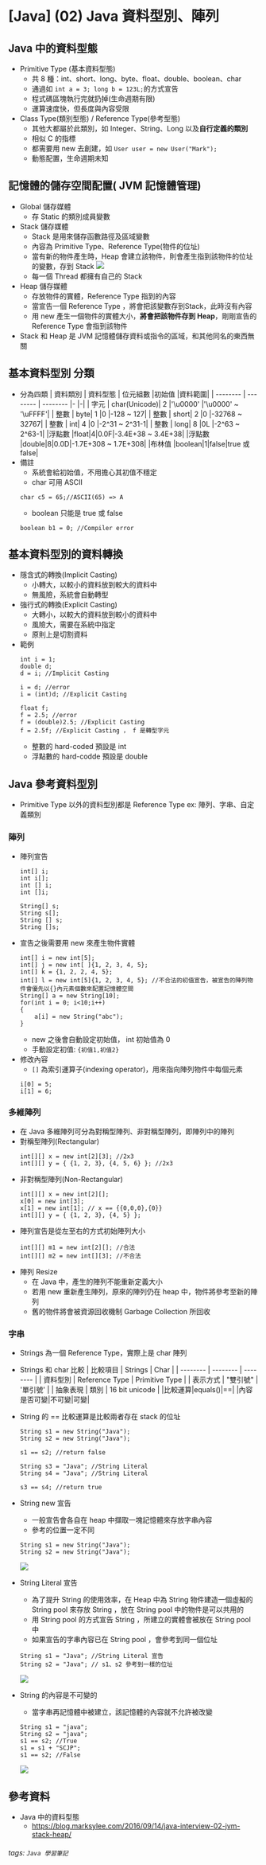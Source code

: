 # [Java] (02) Java 資料型別、陣列

## Java 中的資料型態
* Primitive Type (基本資料型態)
    * 共 8 種：int、short、long、byte、float、double、boolean、char
    * 通過如 ```int a = 3; long b = 123L;```的方式宣告
    * 程式碼區塊執行完就扔掉(生命週期有限)
    * 運算速度快，但長度與內容受限
* Class Type(類別型態) / Reference Type(參考型態)
    * 其他大都屬於此類別，如 Integer、String、Long 以及**自行定義的類別**
    * 相似 C 的指標
    * 都需要用 new 去創建，如 ```User user = new User("Mark");```
    * 動態配置，生命週期未知

## 記憶體的儲存空間配置( JVM 記憶體管理)
* Global 儲存媒體
    * 存 Static 的類別成員變數
* Stack 儲存媒體
    * Stack 是用來儲存函數路徑及區域變數
    * 內容為 Primitive Type、Reference Type(物件的位址)
    * 當有新的物件產生時，Heap 會建立該物件，則會產生指到該物件的位址的變數，存到 Stack
    ![](https://i.imgur.com/EI4GyDN.png)
    * 每一個 Thread 都擁有自己的 Stack
* Heap 儲存媒體
    * 存放物件的實體，Reference Type 指到的內容
    * 當宣告一個 Reference Type ，將會把該變數存到Stack，此時沒有內容
    * 用 new 產生一個物件的實體大小，**將會把該物件存到 Heap**，剛剛宣告的 Reference Type 會指到該物件
* Stack 和 Heap 是 JVM 記憶體儲存資料或指令的區域，和其他同名的東西無關

## 基本資料型別 分類
* 分為四類
    | 資料類別 | 資料型態 | 位元組數 |初始值 |資料範圍|
    | -------- | -------- | -------- |- |-|
    | 字元     | char(Unicode)| 2    |'\u0000' |'\u0000' ~ '\uFFFF'|
    | 整數    | byte| 1    |0 |-128 ~ 127|
    | 整數    | short| 2    |0 |-32768 ~ 32767|
    | 整數    | int| 4    |0 |-2^31 ~ 2^31-1|
    | 整數    | long| 8    |0L |-2^63 ~ 2^63-1|
    |浮點數   |float|4|0.0F|-3.4E+38 ~ 3.4E+38|
    |浮點數   |double|8|0.0D|-1.7E+308 ~ 1.7E+308|
    |布林值   |boolean|1|false|true 或 false|
* 備註
    * 系統會給初始值，不用擔心其初值不穩定
    * char 可用 ASCII
    ```java=
    char c5 = 65;//ASCII(65) => A
    ```
    * boolean 只能是 true 或 false
    ```java=
    boolean b1 = 0; //Compiler error
    ```
## 基本資料型別的資料轉換
* 隱含式的轉換(Implicit Casting)
    * 小轉大，以較小的資料放到較大的資料中
    * 無風險，系統會自動轉型
* 強行式的轉換(Explicit Casting)
    * 大轉小，以較大的資料放到較小的資料中
    * 風險大，需要在系統中指定
    * 原則上是切割資料
* 範例
    ```java=
    int i = 1;
    double d;
    d = i; //Implicit Casting
    
    i = d; //error
    i = (int)d; //Explicit Casting
    
    float f; 
    f = 2.5; //error
    f = (double)2.5; //Explicit Casting
    f = 2.5f; //Explicit Casting ， f 是轉型字元
    ```
    * 整數的 hard-coded 預設是 int
    * 浮點數的 hard-codde 預設是 double
## Java 參考資料型別
* Primitive Type 以外的資料型別都是 Reference Type ex: 陣列、字串、自定義類別
### 陣列
* 陣列宣告
    ```java=
    int[] i;
    int i[];
    int [] i;
    int []i;
    
    String[] s;
    String s[];
    String [] s;
    String []s;
    ```
* 宣告之後需要用 new 來產生物件實體
    ```java=
    int[] i = new int[5];
    int[] j = new int[ ]{1, 2, 3, 4, 5};
    int[] k = {1, 2, 2, 4, 5};
    int[] l = new int[5]{1, 2, 3, 4, 5}; //不合法的初值宣告，被宣告的陣列物件會優先以{}內元素個數來配置記憶體空間
    String[] a = new String[10];
    for(int i = 0; i<10;i++)
    {
        a[i] = new String("abc");
    }
    ```
    * new 之後會自動設定初始值， int 初始值為 0
    * 手動設定初值: ```{初值1,初值2}```
* 修改內容
    * ```[]``` 為索引運算子(indexing operator)，用來指向陣列物件中每個元素
    ```java=
    i[0] = 5;
    i[1] = 6;
    ```
### 多維陣列
* 在 Java 多維陣列可分為對稱型陣列、非對稱型陣列，即陣列中的陣列
* 對稱型陣列(Rectangular)
    ```java=
    int[][] x = new int[2][3]; //2x3
    int[][] y = { {1, 2, 3}, {4, 5, 6} }; //2x3
    ```
* 非對稱型陣列(Non-Rectangular)
    ```java=
    int[][] x = new int[2][];
    x[0] = new int[3];
    x[1] = new int[1]; // x == {{0,0,0},{0}}
    int[][] y = { {1, 2, 3}, {4, 5} };
    ```
* 陣列宣告是從左至右的方式初始陣列大小
    ```java=
    int[][] m1 = new int[2][]; //合法
    int[][] m2 = new int[][3]; //不合法
    ```
* 陣列 Resize
    * 在 Java 中，產生的陣列不能重新定義大小
    * 若用 new 重新產生陣列，原來的陣列仍在 heap 中，物件將參考至新的陣列
    * 舊的物件將會被資源回收機制 Garbage Collection 所回收
### 字串
* Strings 為一個 Reference Type，實際上是 char 陣列
* Strings 和 char 比較
    | 比較項目 | Strings | Char |
    | -------- | -------- | -------- |
    | 資料型別     |  Reference Type    |  Primitive Type    |
    | 表示方式     |  "雙引號"    |  '單引號'    |
    | 抽象表現     |  類別    |  16 bit unicode    |
    |比較運算|equals()|==|
    |內容是否可變|不可變|可變|
* String 的 == 比較運算是比較兩者存在 stack 的位址
    ```java=
    String s1 = new String("Java");
    String s2 = new String("Java");
    
    s1 == s2; //return false
    
    String s3 = "Java"; //String Literal
    String s4 = "Java"; //String Literal
    
    s3 == s4; //return true
    ```
* String new 宣告
    * 一般宣告會各自在 heap 中擷取一塊記憶體來存放字串內容
    * 參考的位置一定不同
    ```java=
    String s1 = new String("Java");
    String s2 = new String("Java");
    ```
    ![](https://i.imgur.com/Ef4LOJT.png)

* String Literal 宣告
    * 為了提升 String 的使用效率，在 Heap 中為 String 物件建造一個虛擬的 String pool 來存放 String ，放在 String pool 中的物件是可以共用的
    * 用 String pool 的方式宣告 String ，所建立的實體會被放在 String pool 中
    * 如果宣告的字串內容已在 String pool ，會參考到同一個位址
    ```java=
    String s1 = "Java"; //String Literal 宣告
    String s2 = "Java"; // s1、s2 參考到一樣的位址
    ```
    ![](https://i.imgur.com/kWvv8bR.png)
* String 的內容是不可變的
    * 當字串再記憶體中被建立，該記憶體的內容就不允許被改變
    ```java=
    String s1 = "java";
    String s2 = "java";
    s1 == s2; //True
    s1 = s1 + "SCJP";
    s1 == s2; //False
    ```
    ![](https://i.imgur.com/SmsYtSB.png)



## 參考資料
* Java 中的資料型態
    * https://blog.marksylee.com/2016/09/14/java-interview-02-jvm-stack-heap/
###### tags: `Java 學習筆記`
